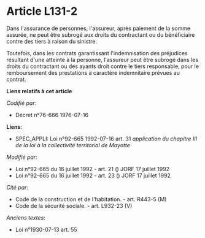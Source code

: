 # Article L131-2

Dans l'assurance de personnes, l'assureur, après paiement de la somme assurée, ne peut être subrogé aux droits du contractant
ou du bénéficiaire contre des tiers à raison du sinistre.

Toutefois, dans les contrats garantissant l'indemnisation des préjudices résultant d'une atteinte à la personne, l'assureur
peut être subrogé dans les droits du contractant ou des ayants droit contre le tiers responsable, pour le remboursement des
prestations à caractère indemnitaire prévues au contrat.

**Liens relatifs à cet article**

_Codifié par_:

  - Décret n°76-666 1976-07-16

**Liens**:

  - SPEC_APPLI: Loi n°92-665 1992-07-16 art. 31 *application du chapitre III de la loi à la collectivité territorial de Mayotte*

_Modifié par_:

  - Loi n°92-665 du 16 juillet 1992 - art. 21 () JORF 17 juillet 1992
  - Loi n°92-665 du 16 juillet 1992 - art. 23 () JORF 17 juillet 1992

_Cité par_:

  - Code de la construction et de l'habitation. - art. R443-5 (M)
  - Code de la sécurité sociale. - art. L932-23 (V)

_Anciens textes_:

  - Loi n°1930-07-13 art. 55
